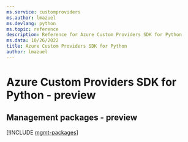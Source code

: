 ```yaml
---
ms.service: customproviders
ms.author: lmazuel
ms.devlang: python
ms.topic: reference
description: Reference for Azure Custom Providers SDK for Python
ms.data: 10/26/2022
title: Azure Custom Providers SDK for Python
author: lmazuel
---
```

# Azure Custom Providers SDK for Python - preview

## Management packages - preview
[!INCLUDE [mgmt-packages](custom-providers-mgmt-index.md)]